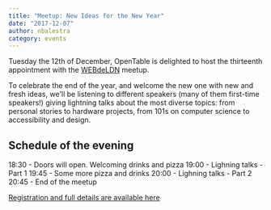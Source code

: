 ```yaml
---
title: "Meetup: New Ideas for the New Year"
date: "2017-12-07"
author: nbalestra
category: events
---
```


Tuesday the 12th of December, OpenTable is delighted to host the thirteenth appointment with the [WEBdeLDN](https://twitter.com/webdeldn) meetup.

To celebrate the end of the year, and welcome the new one with new and fresh ideas, we'll be listening to different speakers (many of them first-time speakers!) giving lightning talks about the most diverse topics: from personal stories to hardware projects, from 101s on computer science to accessibility and design.

<!-- This is hack comment to ensure the post preview is shown on the homepage -->

## Schedule of the evening

18:30 - Doors will open. Welcoming drinks and pizza
19:00 - Lighning talks - Part 1
19:45 - Some more pizza and drinks
20:00 - Lighning talks - Part 2
20:45 - End of the meetup

[Registration and full details are available here](https://www.eventbrite.co.uk/e/webdeldn-13-new-ideas-for-the-new-year-tickets-39570547573)
